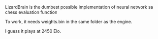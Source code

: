 LizardBrain is the dumbest possible implementation of neural network sa chess evaluation function

To work, it needs weights.bin in the same folder as the engine.

I guess it plays at 2450 Elo.
